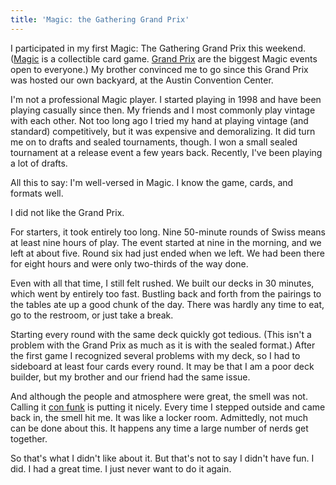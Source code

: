 ```yaml
---
title: 'Magic: the Gathering Grand Prix'
---
```


I participated in my first Magic: The Gathering Grand Prix this
weekend. ([Magic][1] is a collectible card game. [Grand Prix][2]
are the biggest Magic events open to everyone.) My brother convinced
me to go since this Grand Prix was hosted our own backyard, at the
Austin Convention Center.

I'm not a professional Magic player. I started playing in 1998 and
have been playing casually since then. My friends and I most commonly
play vintage with each other. Not too long ago I tried my hand at
playing vintage (and standard) competitively, but it was expensive
and demoralizing. It did turn me on to drafts and sealed tournaments,
though. I won a small sealed tournament at a release event a few
years back. Recently, I've been playing a lot of drafts.

All this to say: I'm well-versed in Magic. I know the game, cards,
and formats well.

I did not like the Grand Prix.

For starters, it took entirely too long. Nine 50-minute rounds of
Swiss means at least nine hours of play. The event started at nine
in the morning, and we left at about five. Round six had just ended
when we left. We had been there for eight hours and were only
two-thirds of the way done.

Even with all that time, I still felt rushed. We built our decks
in 30 minutes, which went by entirely too fast. Bustling back and
forth from the pairings to the tables ate up a good chunk of the
day. There was hardly any time to eat, go to the restroom, or just
take a break.

Starting every round with the same deck quickly got tedious. (This
isn't a problem with the Grand Prix as much as it is with the sealed
format.) After the first game I recognized several problems with
my deck, so I had to sideboard at least four cards every round. It
may be that I am a poor deck builder, but my brother and our friend
had the same issue.

And although the people and atmosphere were great, the smell was
not. Calling it [con funk][3] is putting it nicely. Every time I
stepped outside and came back in, the smell hit me. It was like a
locker room. Admittedly, not much can be done about this. It happens
any time a large number of nerds get together.

So that's what I didn't like about it. But that's not to say I
didn't have fun. I did. I had a great time. I just never want to
do it again.

[1]: http://en.wikipedia.org/wiki/Magic:_The_Gathering
[2]: http://www.wizards.com/Magic/Magazine/Article.aspx?x=grandprix/welcome
[3]: http://www.urbandictionary.com/define.php?term=con%20funk
